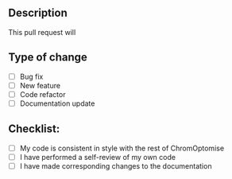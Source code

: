 ## Description
This pull request will

## Type of change
- [ ] Bug fix
- [ ] New feature
- [ ] Code refactor
- [ ] Documentation update

## Checklist:
- [ ] My code is consistent in style with the rest of ChromOptomise
- [ ] I have performed a self-review of my own code
- [ ] I have made corresponding changes to the documentation
